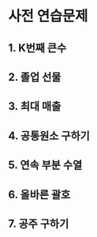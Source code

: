 # 사전 연습문제

## 1. K번째 큰수

## 2. 졸업 선물

## 3. 최대 매출

## 4. 공통원소 구하기

## 5. 연속 부분 수열

## 6. 올바른 괄호

## 7. 공주 구하기
